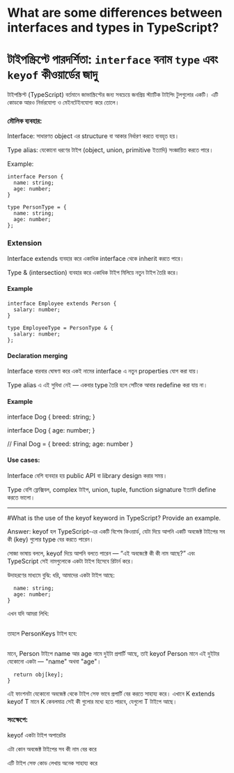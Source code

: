# What are some differences between interfaces and types in TypeScript?

# টাইপস্ক্রিপ্টে পারদর্শিতা: `interface` বনাম `type` এবং `keyof` কীওয়ার্ডের জাদু

টাইপস্ক্রিপ্ট (TypeScript) বর্তমানে জাভাস্ক্রিপ্টের জন্য সবচেয়ে জনপ্রিয় স্ট্যাটিক টাইপিং টুলগুলোর একটি। এটি কোডকে আরও নির্ভরযোগ্য ও মেইনটেইনযোগ্য করে তোলে।

### মৌলিক ব্যবহার:

Interface: সাধারণত object এর structure বা আকার নির্ধারণ করতে ব্যবহৃত হয়।

Type alias: যেকোনো ধরণের টাইপ (object, union, primitive ইত্যাদি) সংজ্ঞায়িত করতে পারে।

Example:

```
interface Person {
  name: string;
  age: number;
}

type PersonType = {
  name: string;
  age: number;
};

```

### Extension

Interface extends ব্যবহার করে একাধিক interface থেকে inherit করতে পারে।

Type & (intersection) ব্যবহার করে একাধিক টাইপ মিলিয়ে নতুন টাইপ তৈরি করে।

#### Example

```
interface Employee extends Person {
  salary: number;
}

type EmployeeType = PersonType & {
  salary: number;
};
```

#### Declaration merging

Interface বারবার ঘোষণা করে একই নামের interface এ নতুন properties যোগ করা যায়।

Type alias এ এই সুবিধা নেই — একবার type তৈরি হলে সেটিকে আবার redefine করা যায় না।

#### Example

interface Dog {
breed: string;
}

interface Dog {
age: number;
}

// Final Dog = { breed: string; age: number }

#### Use cases:

Interface বেশি ব্যবহার হয় public API বা library design করার সময়।

Type বেশি ফ্লেক্সিবল, complex টাইপ, union, tuple, function signature ইত্যাদি define করতে ভালো।

---

#What is the use of the keyof keyword in TypeScript? Provide an example.

Answer:
keyof হল TypeScript-এর একটি বিশেষ কিওয়ার্ড, যেটা দিয়ে আপনি একটি অবজেক্ট টাইপের সব কী (key) গুলোর type বের করতে পারেন।

সোজা ভাষায় বললে,
keyof দিয়ে আপনি বলতে পারেন — “এই অবজেক্টে কী কী নাম আছে?”
এবং TypeScript সেই নামগুলোকে একটা টাইপ হিসেবে রিটার্ন করে।

উদাহরণের মাধ্যমে বুঝি:
ধরি, আমাদের একটা টাইপ আছে:

```type Person = {
  name: string;
  age: number;
}
```

এখন যদি আমরা লিখি:

```type PersonKeys = keyof Person;

```

তাহলে PersonKeys টাইপ হবে:

```"name" | "age"

```

মানে, Person টাইপে name আর age নামে দুইটা প্রপার্টি আছে,
তাই keyof Person মানে এই দুইটার যেকোনো একটা — "name" অথবা "age"।

```function getProperty<T, K extends keyof T>(obj: T, key: K): T[K] {
  return obj[key];
}
```

এই ফাংশনটা যেকোনো অবজেক্ট থেকে টাইপ সেফ ভাবে প্রপার্টি বের করতে সাহায্য করে।
এখানে K extends keyof T মানে K কেবলমাত্র সেই কী গুলোর মধ্যে হতে পারবে, যেগুলো T টাইপে আছে।

### সংক্ষেপে:

keyof একটা টাইপ অপারেটর

এটা কোন অবজেক্ট টাইপের সব কী নাম বের করে

এটি টাইপ সেফ কোড লেখায় অনেক সাহায্য করে
